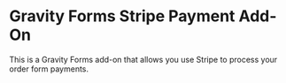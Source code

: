 # Gravity Forms Stripe Payment Add-On

This is a Gravity Forms add-on that allows you use Stripe to process your order form payments. 